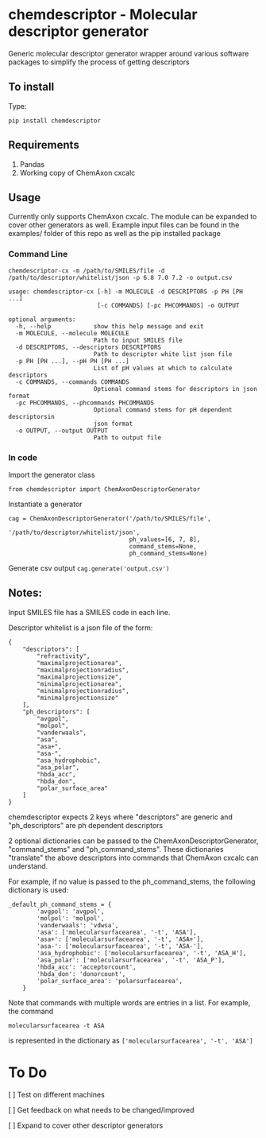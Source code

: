 # chemdescriptor - Molecular descriptor generator
Generic molecular descriptor generator wrapper around various software packages to simplify the process of getting descriptors

## To install
Type:

```pip install chemdescriptor```

## Requirements
1. Pandas
2. Working copy of ChemAxon cxcalc

## Usage
Currently only supports ChemAxon cxcalc. The module can be expanded to cover other generators as well.
Example input files can be found in the examples/ folder of this repo as well as the pip installed package

### Command Line
```
chemdescriptor-cx -m /path/to/SMILES/file -d /path/to/descriptor/whitelist/json -p 6.8 7.0 7.2 -o output.csv
```

```
usage: chemdescriptor-cx [-h] -m MOLECULE -d DESCRIPTORS -p PH [PH ...]
                         [-c COMMANDS] [-pc PHCOMMANDS] -o OUTPUT

optional arguments:
  -h, --help            show this help message and exit
  -m MOLECULE, --molecule MOLECULE
                        Path to input SMILES file
  -d DESCRIPTORS, --descriptors DESCRIPTORS
                        Path to descriptor white list json file
  -p PH [PH ...], --pH PH [PH ...]
                        List of pH values at which to calculate descriptors
  -c COMMANDS, --commands COMMANDS
                        Optional command stems for descriptors in json format
  -pc PHCOMMANDS, --phcommands PHCOMMANDS
                        Optional command stems for pH dependent descriptorsin
                        json format
  -o OUTPUT, --output OUTPUT
                        Path to output file
```

### In code

Import the generator class

``` from chemdescriptor import ChemAxonDescriptorGenerator ```

Instantiate a generator
``` 
cag = ChemAxonDescriptorGenerator('/path/to/SMILES/file',
                                  '/path/to/descriptor/whitelist/json',
                                  ph_values=[6, 7, 8],
                                  command_stems=None,
                                  ph_command_stems=None)
```

Generate csv output
``` cag.generate('output.csv') ```

## Notes:

Input SMILES file has a SMILES code in each line.

Descriptor whitelist is a json file of the form:
```
{
    "descriptors": [
        "refractivity",
        "maximalprojectionarea",
        "maximalprojectionradius",
        "maximalprojectionsize",
        "minimalprojectionarea",
        "minimalprojectionradius",
        "minimalprojectionsize"
    ],
    "ph_descriptors": [
        "avgpol",
        "molpol",
        "vanderwaals",
        "asa",
        "asa+",
        "asa-",
        "asa_hydrophobic",
        "asa_polar",
        "hbda_acc",
        "hbda_don",
        "polar_surface_area"
    ]
}
```

chemdescriptor expects 2 keys where "descriptors" are generic and "ph_descriptors" are ph dependent descriptors

2 optional dictionaries can be passed to the ChemAxonDescriptorGenerator, "command_stems" and "ph_command_stems".
These dictionaries "translate" the above descriptors into commands that ChemAxon cxcalc can understand.

For example, if no value is passed to the ph_command_stems, the following dictionary is used:

```
_default_ph_command_stems = {
        'avgpol': 'avgpol',
        'molpol': 'molpol',
        'vanderwaals': 'vdwsa',
        'asa': ['molecularsurfacearea', '-t', 'ASA'],
        'asa+': ['molecularsurfacearea', '-t', 'ASA+'],
        'asa-': ['molecularsurfacearea', '-t', 'ASA-'],
        'asa_hydrophobic': ['molecularsurfacearea', '-t', 'ASA_H'],
        'asa_polar': ['molecularsurfacearea', '-t', 'ASA_P'],
        'hbda_acc': 'acceptorcount',
        'hbda_don': 'donorcount',
        'polar_surface_area': 'polarsurfacearea',
    }
```

Note that commands with multiple words are entries in a list. For example, the command 

```molecularsurfacearea -t ASA```

is represented in the dictionary as ```['molecularsurfacearea', '-t', 'ASA']```

# To Do
[ ] Test on different machines

[ ] Get feedback on what needs to be changed/improved

[ ] Expand to cover other descriptor generators
